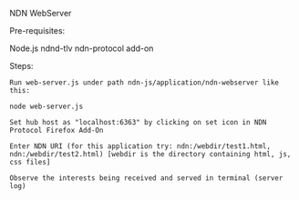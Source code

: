NDN WebServer

Pre-requisites:

Node.js
ndnd-tlv
ndn-protocol add-on

Steps:

    Run web-server.js under path ndn-js/application/ndn-webserver like this:

    node web-server.js

    Set hub host as "localhost:6363" by clicking on set icon in NDN Protocol Firefox Add-On

    Enter NDN URI (for this application try: ndn:/webdir/test1.html, ndn:/webdir/test2.html) [webdir is the directory containing html, js, css files]

    Observe the interests being received and served in terminal (server log)
